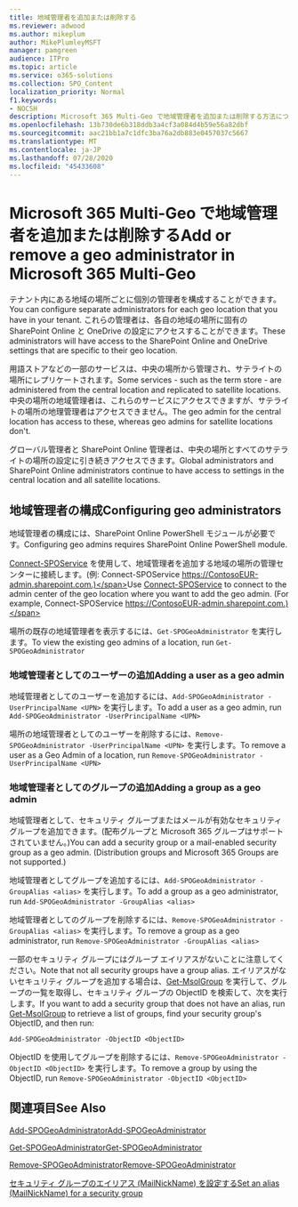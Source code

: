 ```yaml
---
title: 地域管理者を追加または削除する
ms.reviewer: adwood
ms.author: mikeplum
author: MikePlumleyMSFT
manager: pamgreen
audience: ITPro
ms.topic: article
ms.service: o365-solutions
ms.collection: SPO_Content
localization_priority: Normal
f1.keywords:
- NOCSH
description: Microsoft 365 Multi-Geo で地域管理者を追加または削除する方法について説明します。
ms.openlocfilehash: 13b730de6b318ddb3a4cf3a084d4b59e56a82dbf
ms.sourcegitcommit: aac21bb1a7c1dfc3ba76a2db883e0457037c5667
ms.translationtype: MT
ms.contentlocale: ja-JP
ms.lasthandoff: 07/28/2020
ms.locfileid: "45433608"
---
```

# <a name="add-or-remove-a-geo-administrator-in-microsoft-365-multi-geo"></a><span data-ttu-id="54a5c-103">Microsoft 365 Multi-Geo で地域管理者を追加または削除する</span><span class="sxs-lookup"><span data-stu-id="54a5c-103">Add or remove a geo administrator in Microsoft 365 Multi-Geo</span></span>

<span data-ttu-id="54a5c-104">テナント内にある地域の場所ごとに個別の管理者を構成することができます。</span><span class="sxs-lookup"><span data-stu-id="54a5c-104">You can configure separate administrators for each geo location that you have in your tenant.</span></span> <span data-ttu-id="54a5c-105">これらの管理者は、各自の地域の場所に固有の SharePoint Online と OneDrive の設定にアクセスすることができます。</span><span class="sxs-lookup"><span data-stu-id="54a5c-105">These administrators will have access to the SharePoint Online and OneDrive settings that are specific to their geo location.</span></span>

<span data-ttu-id="54a5c-106">用語ストアなどの一部のサービスは、中央の場所から管理され、サテライトの場所にレプリケートされます。</span><span class="sxs-lookup"><span data-stu-id="54a5c-106">Some services - such as the term store - are administered from the central location and replicated to satellite locations.</span></span> <span data-ttu-id="54a5c-107">中央の場所の地域管理者は、これらのサービスにアクセスできますが、サテライトの場所の地理管理者はアクセスできません。</span><span class="sxs-lookup"><span data-stu-id="54a5c-107">The geo admin for the central location has access to these, whereas geo admins for satellite locations don't.</span></span>

<span data-ttu-id="54a5c-108">グローバル管理者と SharePoint Online 管理者は、中央の場所とすべてのサテライトの場所の設定に引き続きアクセスできます。</span><span class="sxs-lookup"><span data-stu-id="54a5c-108">Global administrators and SharePoint Online administrators continue to have access to settings in the central location and all satellite locations.</span></span>

## <a name="configuring-geo-administrators"></a><span data-ttu-id="54a5c-109">地域管理者の構成</span><span class="sxs-lookup"><span data-stu-id="54a5c-109">Configuring geo administrators</span></span>

<span data-ttu-id="54a5c-110">地域管理者の構成には、SharePoint Online PowerShell モジュールが必要です。</span><span class="sxs-lookup"><span data-stu-id="54a5c-110">Configuring geo admins requires SharePoint Online PowerShell module.</span></span>

<span data-ttu-id="54a5c-111">[Connect-SPOService](https://docs.microsoft.com/powershell/module/sharepoint-online/Connect-SPOService) を使用して、地域管理者を追加する地域の場所の管理センターに接続します。(例: Connect-SPOService  https://ContosoEUR-admin.sharepoint.com.)</span><span class="sxs-lookup"><span data-stu-id="54a5c-111">Use [Connect-SPOService](https://docs.microsoft.com/powershell/module/sharepoint-online/Connect-SPOService) to connect to the admin center of the geo location where you want to add the geo admin. (For example, Connect-SPOService  https://ContosoEUR-admin.sharepoint.com.)</span></span>

<span data-ttu-id="54a5c-112">場所の既存の地域管理者を表示するには、`Get-SPOGeoAdministrator` を実行します。</span><span class="sxs-lookup"><span data-stu-id="54a5c-112">To view the existing geo admins of a location, run `Get-SPOGeoAdministrator`</span></span>

### <a name="adding-a-user-as-a-geo-admin"></a><span data-ttu-id="54a5c-113">地域管理者としてのユーザーの追加</span><span class="sxs-lookup"><span data-stu-id="54a5c-113">Adding a user as a geo admin</span></span>

<span data-ttu-id="54a5c-114">地域管理者としてのユーザーを追加するには、`Add-SPOGeoAdministrator -UserPrincipalName <UPN>` を実行します。</span><span class="sxs-lookup"><span data-stu-id="54a5c-114">To add a user as a geo admin, run `Add-SPOGeoAdministrator -UserPrincipalName <UPN>`</span></span>

<span data-ttu-id="54a5c-115">場所の地域管理者としてのユーザーを削除するには、`Remove-SPOGeoAdministrator -UserPrincipalName <UPN>` を実行します。</span><span class="sxs-lookup"><span data-stu-id="54a5c-115">To remove a user as a Geo Admin of a location, run  `Remove-SPOGeoAdministrator -UserPrincipalName <UPN>`</span></span>

### <a name="adding-a-group-as-a-geo-admin"></a><span data-ttu-id="54a5c-116">地域管理者としてのグループの追加</span><span class="sxs-lookup"><span data-stu-id="54a5c-116">Adding a group as a geo admin</span></span>

<span data-ttu-id="54a5c-117">地域管理者として、セキュリティ グループまたはメールが有効なセキュリティ グループを追加できます。(配布グループと Microsoft 365 グループはサポートされていません。)</span><span class="sxs-lookup"><span data-stu-id="54a5c-117">You can add a security group or a mail-enabled security group as a geo admin. (Distribution groups and Microsoft 365 Groups are not supported.)</span></span>

<span data-ttu-id="54a5c-118">地域管理者としてグループを追加するには、`Add-SPOGeoAdministrator -GroupAlias <alias>` を実行します。</span><span class="sxs-lookup"><span data-stu-id="54a5c-118">To add a group as a geo administrator, run `Add-SPOGeoAdministrator -GroupAlias <alias>`</span></span>

<span data-ttu-id="54a5c-119">地域管理者としてのグループを削除するには、`Remove-SPOGeoAdministrator -GroupAlias <alias>` を実行します。</span><span class="sxs-lookup"><span data-stu-id="54a5c-119">To remove a group as a geo administrator, run `Remove-SPOGeoAdministrator -GroupAlias <alias>`</span></span>

<span data-ttu-id="54a5c-120">一部のセキュリティ グループにはグループ エイリアスがないことに注意してください。</span><span class="sxs-lookup"><span data-stu-id="54a5c-120">Note that not all security groups have a group alias.</span></span> <span data-ttu-id="54a5c-121">エイリアスがないセキュリティ グループを追加する場合は、[Get-MsolGroup](https://docs.microsoft.com/powershell/module/msonline/get-msolgroup) を実行して、グループの一覧を取得し、セキュリティ グループの ObjectID を検索して、次を実行します。</span><span class="sxs-lookup"><span data-stu-id="54a5c-121">If you want to add a security group that does not have an alias, run [Get-MsolGroup](https://docs.microsoft.com/powershell/module/msonline/get-msolgroup) to retrieve a list of groups, find your security group's ObjectID, and then run:</span></span>

`Add-SPOGeoAdministrator -ObjectID <ObjectID>`

<span data-ttu-id="54a5c-122">ObjectID を使用してグループを削除するには、`Remove-SPOGeoAdministrator -ObjectID <ObjectID>` を実行します。</span><span class="sxs-lookup"><span data-stu-id="54a5c-122">To remove a group by using the ObjectID, run `Remove-SPOGeoAdministrator -ObjectID <ObjectID>`</span></span>

## <a name="see-also"></a><span data-ttu-id="54a5c-123">関連項目</span><span class="sxs-lookup"><span data-stu-id="54a5c-123">See Also</span></span>

[<span data-ttu-id="54a5c-124">Add-SPOGeoAdministrator</span><span class="sxs-lookup"><span data-stu-id="54a5c-124">Add-SPOGeoAdministrator</span></span>](https://docs.microsoft.com/powershell/module/sharepoint-online/add-spogeoadministrator)

[<span data-ttu-id="54a5c-125">Get-SPOGeoAdministrator</span><span class="sxs-lookup"><span data-stu-id="54a5c-125">Get-SPOGeoAdministrator</span></span>](https://docs.microsoft.com/powershell/module/sharepoint-online/get-spogeoadministrator)

[<span data-ttu-id="54a5c-126">Remove-SPOGeoAdministrator</span><span class="sxs-lookup"><span data-stu-id="54a5c-126">Remove-SPOGeoAdministrator</span></span>](https://docs.microsoft.com/powershell/module/sharepoint-online/remove-spogeoadministrator)

[<span data-ttu-id="54a5c-127">セキュリティ グループのエイリアス (MailNickName) を設定する</span><span class="sxs-lookup"><span data-stu-id="54a5c-127">Set an alias (MailNickName) for a security group</span></span>](https://docs.microsoft.com/powershell/module/azuread/set-azureadgroup)